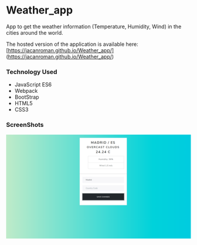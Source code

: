 # Weather_app

App to get the weather information (Temperature, Humidity, Wind) in the cities around the world.

The hosted version of the application is available here: [https://jacanroman.github.io/Weather_app/] (https://jacanroman.github.io/Weather_app/)

### Technology Used

- JavaScript ES6
- Webpack
- BootStrap
- HTML5
- CSS3

### ScreenShots

<a href="[https://jacanroman.github.io/Weather_app/]"><img src="https://github.com/Jacanroman/Weather_app/blob/master/images/View2.png" alt="Image_web" /></a>



